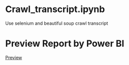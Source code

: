 # Crawl_transcript.ipynb
Use selenium and beautiful soup crawl transcript


# Preview Report by Power BI
[Preview](https://github.com/leviettung200/Crawl-daotao.vnua/blob/ea44ca610fd8f377ba20cb5edba5e367108f993d/preview.pdf)

